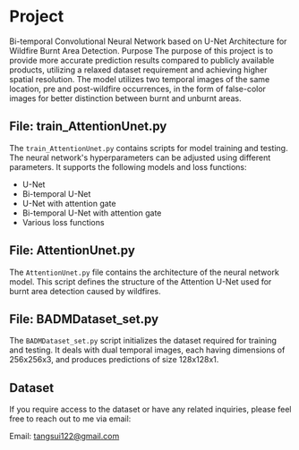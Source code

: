 # Project 

Bi-temporal Convolutional Neural Network based on U-Net Architecture for Wildfire Burnt Area Detection.
Purpose
The purpose of this project is to provide more accurate prediction results compared to publicly available products, utilizing a relaxed dataset requirement and achieving higher spatial resolution. The model utilizes two temporal images of the same location, pre and post-wildfire occurrences, in the form of false-color images for better distinction between burnt and unburnt areas.

## File: train_AttentionUnet.py

The `train_AttentionUnet.py` contains scripts for model training and testing. The neural network's hyperparameters can be adjusted using different parameters. It supports the following models and loss functions:

- U-Net
- Bi-temporal U-Net
- U-Net with attention gate
- Bi-temporal U-Net with attention gate
- Various loss functions

## File: AttentionUnet.py

The `AttentionUnet.py` file contains the architecture of the neural network model. This script defines the structure of the Attention U-Net used for burnt area detection caused by wildfires.

## File: BADMDataset_set.py

The `BADMDataset_set.py` script initializes the dataset required for training and testing. It deals with dual temporal images, each having dimensions of 256x256x3, and produces predictions of size 128x128x1.

## Dataset

If you require access to the dataset or have any related inquiries, please feel free to reach out to me via email:

Email: tangsui122@gmail.com
